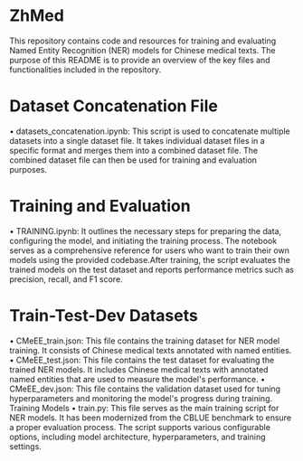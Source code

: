 # ZhMed

This repository contains code and resources for training and evaluating Named Entity Recognition (NER) models for Chinese medical texts. The purpose of this README is to provide an overview of the key files and functionalities included in the repository.

# Dataset Concatenation File
 • datasets_concatenation.ipynb: This script is used to concatenate multiple datasets into a single dataset file. It takes individual dataset files in a specific format and merges them into a combined dataset file. The combined dataset file can then be used for training and evaluation purposes.
# Training and Evaluation
 • TRAINING.ipynb: It outlines the necessary steps for preparing the data, configuring the model, and initiating the training process. The notebook serves as a comprehensive reference for users who want to train their own models using the provided codebase.After training, the script evaluates the trained models on the test dataset and reports performance metrics such as precision, recall, and F1 score.
# Train-Test-Dev Datasets
 • CMeEE_train.json: This file contains the training dataset for NER model training. It consists of Chinese medical texts annotated with named entities.
 • CMeEE_test.json: This file contains the test dataset for evaluating the trained NER models. It includes Chinese medical texts with annotated named entities that are used to measure the model's performance.
 • CMeEE_dev.json: This file contains the validation dataset used for tuning hyperparameters and monitoring the model's progress during training.
Training Models
 • train.py: This file serves as the main training script for NER models. It has been modernized from the CBLUE benchmark to ensure a proper evaluation process. The script supports various configurable options, including model architecture, hyperparameters, and training settings. 
